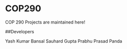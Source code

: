 # COP290

COP 290 Projects are maintained here!

##Developers

Yash Kumar Bansal
Sauhard Gupta
Prabhu Prasad Panda
